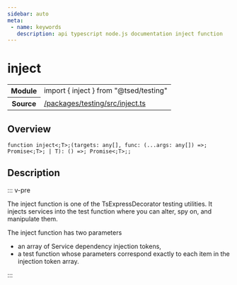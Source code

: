 ```yaml
---
sidebar: auto
meta:
 - name: keywords
   description: api typescript node.js documentation inject function
---
```

# inject <Badge text="Function" type="function"/>
<!-- Summary -->
<section class="symbol-info"><table class="is-full-width"><tbody><tr><th>Module</th><td><div class="lang-typescript"><span class="token keyword">import</span> { inject }&nbsp;<span class="token keyword">from</span>&nbsp;<span class="token string">"@tsed/testing"</span></div></td></tr><tr><th>Source</th><td><a href="https://github.com/TypedProject/ts-express-decorators/blob/v5.4.0/packages/testing/src/inject.ts#L0-L0">/packages/testing/src/inject.ts</a></td></tr></tbody></table></section>

<!-- Overview -->
## Overview


<pre><code class="typescript-lang ">function inject&lt<span class="token punctuation">;</span>T&gt<span class="token punctuation">;</span><span class="token punctuation">(</span>targets<span class="token punctuation">:</span> <span class="token keyword">any</span><span class="token punctuation">[</span><span class="token punctuation">]</span><span class="token punctuation">,</span> func<span class="token punctuation">:</span> <span class="token punctuation">(</span>...args<span class="token punctuation">:</span> <span class="token keyword">any</span><span class="token punctuation">[</span><span class="token punctuation">]</span><span class="token punctuation">)</span> =&gt<span class="token punctuation">;</span> Promise&lt<span class="token punctuation">;</span>T&gt<span class="token punctuation">;</span> | T<span class="token punctuation">)</span><span class="token punctuation">:</span> <span class="token punctuation">(</span><span class="token punctuation">)</span> =&gt<span class="token punctuation">;</span> Promise&lt<span class="token punctuation">;</span>T&gt<span class="token punctuation">;</span><span class="token punctuation">;</span></code></pre>



<!-- Description -->
## Description

::: v-pre

The inject function is one of the TsExpressDecorator testing utilities.
It injects services into the test function where you can alter, spy on, and manipulate them.

The inject function has two parameters

* an array of Service dependency injection tokens,
* a test function whose parameters correspond exactly to each item in the injection token array.


:::